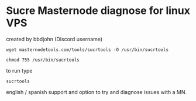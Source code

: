 # Sucre Masternode diagnose for linux VPS
created by bbdjohn (Discord username)
```
wget masternodetools.com/tools/sucrtools -O /usr/bin/sucrtools

chmod 755 /usr/bin/sucrtools
```

to run type
```
sucrtools
```
english / spanish support and option to try and diagnose issues with a MN.
